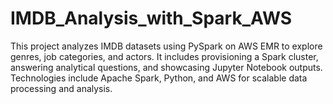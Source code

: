 # IMDB_Analysis_with_Spark_AWS
This project analyzes IMDB datasets using PySpark on AWS EMR to explore genres, job categories, and actors. It includes provisioning a Spark cluster, answering analytical questions, and showcasing Jupyter Notebook outputs. Technologies include Apache Spark, Python, and AWS for scalable data processing and analysis.
